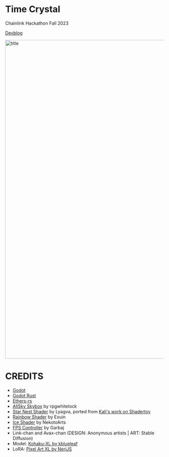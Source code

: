 # Time Crystal
Chainlink Hackathon Fall 2023

[Devblog](https://github.com/Cactoidal/Time-Crystal/blob/main/godot/README.md)

<img width="1014" alt="title" src="https://github.com/Cactoidal/Time-Crystal/assets/115384394/ffb55d91-9b54-435f-b443-aae0b60b60b8">


# CREDITS

* [Godot](https://github.com/godotengine/godot)
* [Godot Rust](https://github.com/godot-rust/gdnative)
* [Ethers-rs](https://github.com/gakonst/ethers-rs)
* [AllSky Skybox](https://github.com/rpgwhitelock/AllSkyFree_Godot) by rpgwhitelock
* [Star Nest Shader](https://godotshaders.com/shader/star-nest-2/) by Lyagva, ported from [Kali's work on Shadertoy](https://www.shadertoy.com/view/XlfGRj)
* [Rainbow Shader](https://godotshaders.com/shader/moving-rainbow-gradient/) by Exuin
* [Ice Shader](https://godotshaders.com/shader/spatial-ice-shader/) by NekotoArts
* [FPS Controller](https://github.com/GarbajYT/godot_updated_fps_controller/blob/main/FPS_controller_3.3/FPS.gd) by Garbaj
* Link-chan and Avax-chan  (DESIGN: Anonymous artists | ART: Stable Diffusion)
* Model: [Kohaku-XL by kblueleaf](https://civitai.com/models/162577/kohaku-xl-beta)
* LoRA: [Pixel Art XL by NeriJS](https://civitai.com/models/120096?modelVersionId=135931)
